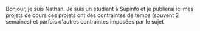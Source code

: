 Bonjour, je suis Nathan.
Je suis un étudiant à Supinfo et je publierai ici mes projets de cours
ces projets ont des contraintes de temps (souvent 2 semaines) et parfois d'autres contraintes imposées par le sujet
